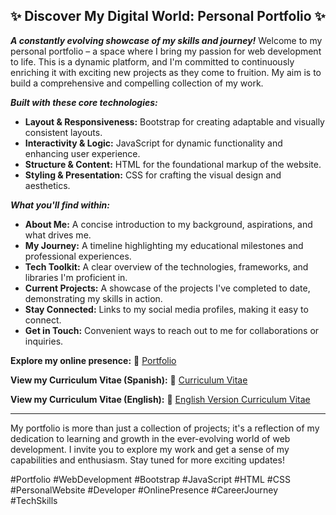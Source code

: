 ## ✨ Discover My Digital World: Personal Portfolio ✨

***A constantly evolving showcase of my skills and journey!*** Welcome to my personal portfolio – a space where I bring my passion for web development to life. This is a dynamic platform, and I'm committed to continuously enriching it with exciting new projects as they come to fruition. My aim is to build a comprehensive and compelling collection of my work.

***Built with these core technologies:***

* **Layout & Responsiveness:** Bootstrap for creating adaptable and visually consistent layouts.
* **Interactivity & Logic:** JavaScript for dynamic functionality and enhancing user experience.
* **Structure & Content:** HTML for the foundational markup of the website.
* **Styling & Presentation:** CSS for crafting the visual design and aesthetics.

***What you'll find within:***

* **About Me:** A concise introduction to my background, aspirations, and what drives me.
* **My Journey:** A timeline highlighting my educational milestones and professional experiences.
* **Tech Toolkit:** A clear overview of the technologies, frameworks, and libraries I'm proficient in.
* **Current Projects:** A showcase of the projects I've completed to date, demonstrating my skills in action.
* **Stay Connected:** Links to my social media profiles, making it easy to connect.
* **Get in Touch:** Convenient ways to reach out to me for collaborations or inquiries.

**Explore my online presence:** 🔗 [Portfolio](https://jableed43.github.io/Portfolio/)

**View my Curriculum Vitae (Spanish):** 🔗 [Curriculum Vitae](https://drive.google.com/file/d/1njHaH6NmMpsDVaMLN0JppE12qIriUL3d/view?usp=sharing)

**View my Curriculum Vitae (English):** 🔗 [English Version Curriculum Vitae](https://drive.google.com/file/d/1uRQ1bUMEwzK8o9jjeO1UXbs-5vpbpi97/view?usp=sharing)

---

My portfolio is more than just a collection of projects; it's a reflection of my dedication to learning and growth in the ever-evolving world of web development. I invite you to explore my work and get a sense of my capabilities and enthusiasm. Stay tuned for more exciting updates!

#Portfolio #WebDevelopment #Bootstrap #JavaScript #HTML #CSS #PersonalWebsite #Developer #OnlinePresence #CareerJourney #TechSkills
